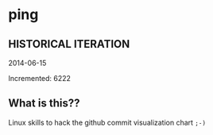 # ping

## HISTORICAL ITERATION
2014-06-15

Incremented: 6222

## What is this?? 
Linux skills to hack the github commit visualization chart `;-)`
